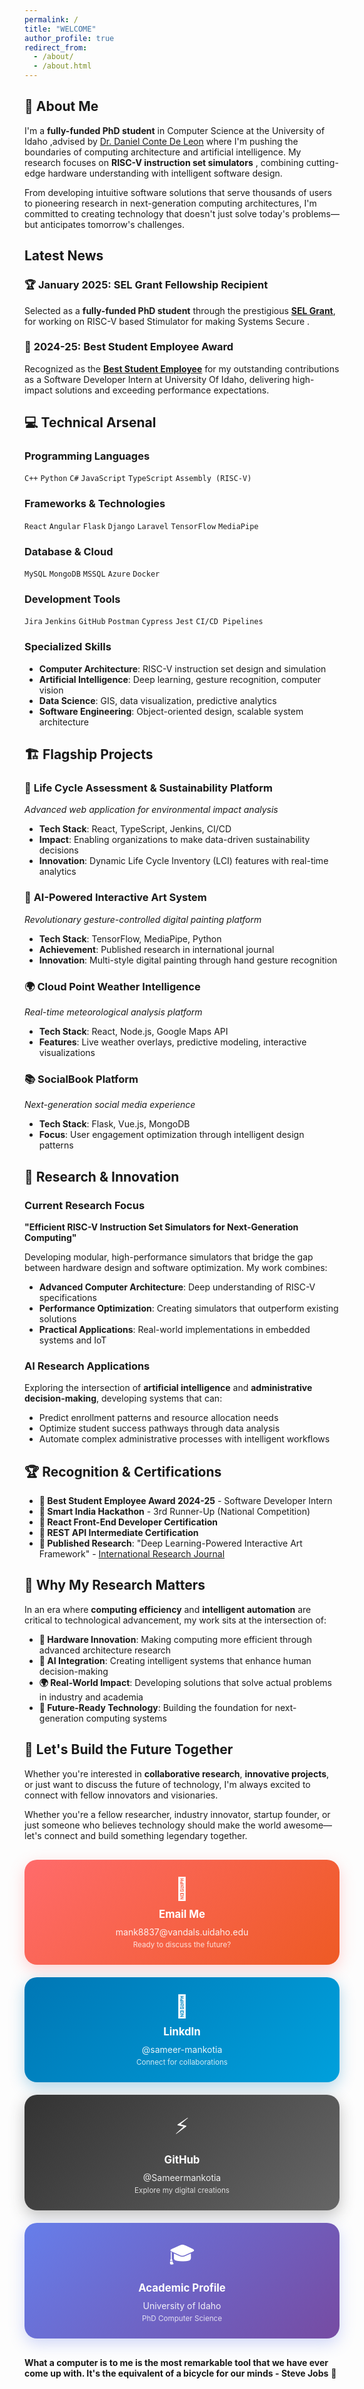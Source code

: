 ```yaml
---
permalink: /
title: "WELCOME"
author_profile: true
redirect_from: 
  - /about/
  - /about.html
---
```

## 🎯 About Me

I'm a **fully-funded PhD student** in Computer Science at the University of Idaho ,advised by [Dr. Daniel Conte De Leon](https://www.uidaho.edu/engr/departments/cs/our-people/faculty/conte-de-leon) where I'm pushing the boundaries of computing architecture and artificial intelligence. My research focuses on **RISC-V instruction set simulators** , combining cutting-edge hardware understanding with intelligent software design.

From developing intuitive software solutions that serve thousands of users to pioneering research in next-generation computing architectures, I'm committed to creating technology that doesn't just solve today's problems—but anticipates tomorrow's challenges.



## Latest News

### 🏆 **January 2025: SEL Grant Fellowship Recipient**
Selected as a **fully-funded PhD student** through the prestigious [**SEL Grant**](https://selinc.com/), for working on RISC-V based Stimulator for making Systems Secure .

### 🥇 **2024-25: Best Student Employee Award**
Recognized as the [**Best Student Employee**](https://www.uidaho.edu/current-students/student-involvement/events/signature-events/awards/past-recipients) for my outstanding contributions as a Software Developer Intern at University Of Idaho, delivering high-impact solutions and exceeding performance expectations.



## 💻 Technical Arsenal

### **Programming Languages**
`C++` `Python` `C#` `JavaScript` `TypeScript` `Assembly (RISC-V)`

### **Frameworks & Technologies**
`React` `Angular` `Flask` `Django` `Laravel` `TensorFlow` `MediaPipe`

### **Database & Cloud**
`MySQL` `MongoDB` `MSSQL` `Azure` `Docker`

### **Development Tools**
`Jira` `Jenkins` `GitHub` `Postman` `Cypress` `Jest` `CI/CD Pipelines`

### **Specialized Skills**
- **Computer Architecture**: RISC-V instruction set design and simulation
- **Artificial Intelligence**: Deep learning, gesture recognition, computer vision
- **Data Science**: GIS, data visualization, predictive analytics
- **Software Engineering**: Object-oriented design, scalable system architecture



## 🏗️ Flagship Projects

### 🌿 **Life Cycle Assessment & Sustainability Platform**
*Advanced web application for environmental impact analysis*
- **Tech Stack**: React, TypeScript, Jenkins, CI/CD
- **Impact**: Enabling organizations to make data-driven sustainability decisions
- **Innovation**: Dynamic Life Cycle Inventory (LCI) features with real-time analytics

### 🎨 **AI-Powered Interactive Art System**
*Revolutionary gesture-controlled digital painting platform*
- **Tech Stack**: TensorFlow, MediaPipe, Python
- **Achievement**: Published research in international journal
- **Innovation**: Multi-style digital painting through hand gesture recognition

### 🌍 **Cloud Point Weather Intelligence**
*Real-time meteorological analysis platform*
- **Tech Stack**: React, Node.js, Google Maps API
- **Features**: Live weather overlays, predictive modeling, interactive visualizations

### 📚 **SocialBook Platform**
*Next-generation social media experience*
- **Tech Stack**: Flask, Vue.js, MongoDB
- **Focus**: User engagement optimization through intelligent design patterns



## 🔬 Research & Innovation

### **Current Research Focus**
**"Efficient RISC-V Instruction Set Simulators for Next-Generation Computing"**

Developing modular, high-performance simulators that bridge the gap between hardware design and software optimization. My work combines:
- **Advanced Computer Architecture**: Deep understanding of RISC-V specifications
- **Performance Optimization**: Creating simulators that outperform existing solutions
- **Practical Applications**: Real-world implementations in embedded systems and IoT

### **AI Research Applications**
Exploring the intersection of **artificial intelligence** and **administrative decision-making**, developing systems that can:
- Predict enrollment patterns and resource allocation needs
- Optimize student success pathways through data analysis
- Automate complex administrative processes with intelligent workflows



## 🏆 Recognition & Certifications

- **🥇 Best Student Employee Award 2024-25** - Software Developer Intern
- **🥉 Smart India Hackathon** - 3rd Runner-Up (National Competition)
- **📜 React Front-End Developer Certification**
- **📜 REST API Intermediate Certification**
- **📄 Published Research**: "Deep Learning-Powered Interactive Art Framework" - [International Research Journal](https://www.irejournals.com/formatedpaper/1706740.pdf)



## 🌟 Why My Research Matters

In an era where **computing efficiency** and **intelligent automation** are critical to technological advancement, my work sits at the intersection of:

- **🔧 Hardware Innovation**: Making computing more efficient through advanced architecture research
- **🧠 AI Integration**: Creating intelligent systems that enhance human decision-making
- **🌍 Real-World Impact**: Developing solutions that solve actual problems in industry and academia
- **🚀 Future-Ready Technology**: Building the foundation for next-generation computing systems



## 🤝 Let's Build the Future Together

Whether you're interested in **collaborative research**, **innovative projects**, or just want to discuss the future of technology, I'm always excited to connect with fellow innovators and visionaries.

Whether you're a fellow researcher, industry innovator, startup founder, or just someone who believes technology should make the world awesome—let's connect and build something legendary together.
<div style="display: grid; grid-template-columns: repeat(auto-fit, minmax(280px, 1fr)); gap: 20px; margin: 30px 0;">
<div style="background: linear-gradient(135deg, #ff6b6b 0%, #ee5a24 100%); padding: 25px; border-radius: 20px; text-align: center; color: white; box-shadow: 0 8px 25px rgba(255,107,107,0.3); transform: translateY(0); transition: transform 0.3s ease;">
<div style="font-size: 2.5em; margin-bottom: 10px;">📧</div>
<h3 style="margin: 10px 0; font-size: 1.2em;">Email Me</h3>
<p style="margin: 5px 0; opacity: 0.9;">mank8837@vandals.uidaho.edu</p>
<small style="opacity: 0.8;">Ready to discuss the future?</small>
</div>
<div style="background: linear-gradient(135deg, #0077b5 0%, #00a0dc 100%); padding: 25px; border-radius: 20px; text-align: center; color: white; box-shadow: 0 8px 25px rgba(0,119,181,0.3); transform: translateY(0); transition: transform 0.3s ease;">
<div style="font-size: 2.5em; margin-bottom: 10px;">💼</div>
<h3 style="margin: 10px 0; font-size: 1.2em;">LinkdIn</h3>
<p style="margin: 5px 0; opacity: 0.9;">@sameer-mankotia</p>
<small style="opacity: 0.8;">Connect for collaborations</small>
</div>
<div style="background: linear-gradient(135deg, #333 0%, #666 100%); padding: 25px; border-radius: 20px; text-align: center; color: white; box-shadow: 0 8px 25px rgba(51,51,51,0.3); transform: translateY(0); transition: transform 0.3s ease;">
<div style="font-size: 2.5em; margin-bottom: 10px;">⚡</div>
<h3 style="margin: 10px 0; font-size: 1.2em;">GitHub</h3>
<p style="margin: 5px 0; opacity: 0.9;">@Sameermankotia</p>
<small style="opacity: 0.8;">Explore my digital creations</small>
</div>
<div style="background: linear-gradient(135deg, #667eea 0%, #764ba2 100%); padding: 25px; border-radius: 20px; text-align: center; color: white; box-shadow: 0 8px 25px rgba(102,126,234,0.3); transform: translateY(0); transition: transform 0.3s ease;">
<div style="font-size: 2.5em; margin-bottom: 10px;">🎓</div>
<h3 style="margin: 10px 0; font-size: 1.2em;">Academic Profile</h3>
<p style="margin: 5px 0; opacity: 0.9;">University of Idaho</p>
<small style="opacity: 0.8;">PhD Computer Science</small>
</div>
</div>



**What a computer is to me is the most remarkable tool that we have ever come up with. It's the equivalent of a bicycle for our minds - Steve Jobs** 🚀


